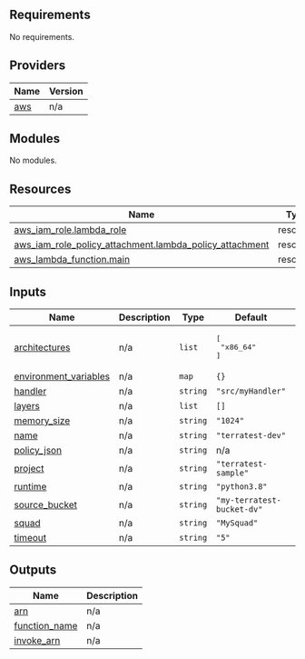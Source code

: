 <!-- BEGIN_TF_DOCS -->
## Requirements

No requirements.

## Providers

| Name | Version |
|------|---------|
| <a name="provider_aws"></a> [aws](#provider\_aws) | n/a |

## Modules

No modules.

## Resources

| Name | Type |
|------|------|
| [aws_iam_role.lambda_role](https://registry.terraform.io/providers/hashicorp/aws/latest/docs/resources/iam_role) | resource |
| [aws_iam_role_policy_attachment.lambda_policy_attachment](https://registry.terraform.io/providers/hashicorp/aws/latest/docs/resources/iam_role_policy_attachment) | resource |
| [aws_lambda_function.main](https://registry.terraform.io/providers/hashicorp/aws/latest/docs/resources/lambda_function) | resource |

## Inputs

| Name | Description | Type | Default | Required |
|------|-------------|------|---------|:--------:|
| <a name="input_architectures"></a> [architectures](#input\_architectures) | n/a | `list` | <pre>[<br>  "x86_64"<br>]</pre> | no |
| <a name="input_environment_variables"></a> [environment\_variables](#input\_environment\_variables) | n/a | `map` | `{}` | no |
| <a name="input_handler"></a> [handler](#input\_handler) | n/a | `string` | `"src/myHandler"` | no |
| <a name="input_layers"></a> [layers](#input\_layers) | n/a | `list` | `[]` | no |
| <a name="input_memory_size"></a> [memory\_size](#input\_memory\_size) | n/a | `string` | `"1024"` | no |
| <a name="input_name"></a> [name](#input\_name) | n/a | `string` | `"terratest-dev"` | no |
| <a name="input_policy_json"></a> [policy\_json](#input\_policy\_json) | n/a | `string` | n/a | yes |
| <a name="input_project"></a> [project](#input\_project) | n/a | `string` | `"terratest-sample"` | no |
| <a name="input_runtime"></a> [runtime](#input\_runtime) | n/a | `string` | `"python3.8"` | no |
| <a name="input_source_bucket"></a> [source\_bucket](#input\_source\_bucket) | n/a | `string` | `"my-terratest-bucket-dv"` | no |
| <a name="input_squad"></a> [squad](#input\_squad) | n/a | `string` | `"MySquad"` | no |
| <a name="input_timeout"></a> [timeout](#input\_timeout) | n/a | `string` | `"5"` | no |

## Outputs

| Name | Description |
|------|-------------|
| <a name="output_arn"></a> [arn](#output\_arn) | n/a |
| <a name="output_function_name"></a> [function\_name](#output\_function\_name) | n/a |
| <a name="output_invoke_arn"></a> [invoke\_arn](#output\_invoke\_arn) | n/a |
<!-- END_TF_DOCS -->